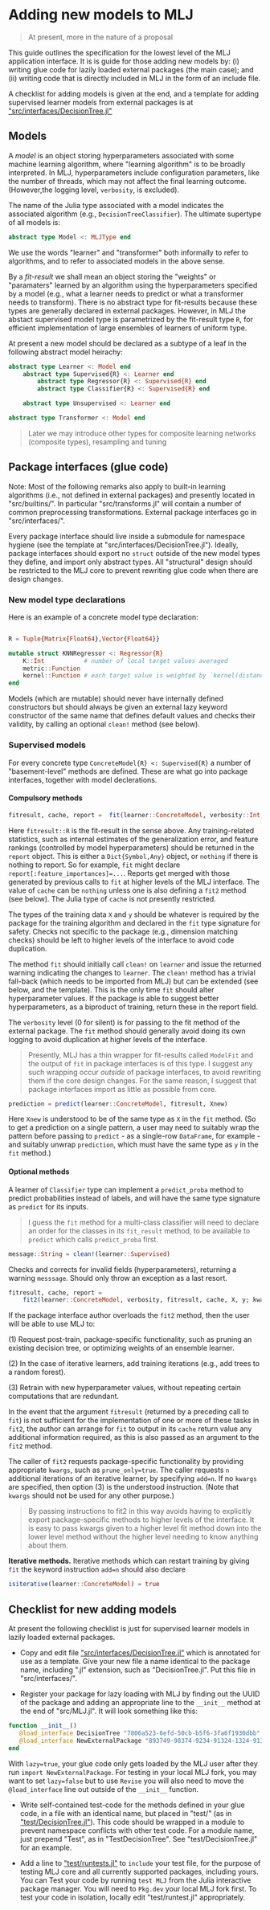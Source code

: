 # Adding new models to MLJ

> At present, more in the nature of a proposal

This guide outlines the specification for the lowest level of the MLJ
application interface. It is is guide for those adding new models by:
(i) writing glue code for lazily loaded external packages (the main
case); and (ii) writing code that is directly included in MLJ in the
form of an include file.

A checklist for adding models is given at the end, and a template for
adding supervised learner models from external packages is at
["src/interfaces/DecisionTree.jl"](../src/interfaces/DecisionTree.jl)


<!-- ### MLJ types -->

<!-- Every type introduced the core MLJ package should be a subtype of: -->

<!-- ``` -->
<!-- abstract type MLJType end -->
<!-- ``` -->

<!-- The Julia `show` method is informatively overloaded for this -->
<!-- type. Variable bindings declared with `@constant` "register" the -->
<!-- binding, which is reflected in the output of `show`. -->


## Models

A *model* is an object storing hyperparameters associated with some
machine learning algorithm, where "learning algorithm" is to be
broadly interpreted.  In MLJ, hyperparameters include configuration
parameters, like the number of threads, which may not affect the final
learning outcome. (However,the logging level, `verbosity`, is
excluded). 

The name of the Julia type associated with a model indicates the
associated algorithm (e.g., `DecisionTreeClassifier`). The ultimate
supertype of all models is:

````julia
abstract type Model <: MLJType end 
````

We use the words "learner" and "transformer" both informally to refer
to algorithms, and to refer to associated models in the above sense.

<!-- Informally, we divide basic learning algorithms into those intended -->
<!-- for making "predictions", called *learners* (e.g., the CART decision -->
<!-- tree algorithm) and those intended for "transforming" data (based on -->
<!-- previously seen data), called *transformers* (e.g., the PCA -->
<!-- feature-reduction algorithm).  Generally, only transformers convert -->
<!-- data in two directions (can *inverse* transform) and only supervised -->
<!-- learners have more input variables for training than for prediction -->
<!-- (but the distinction might otherwise be vague). We use the same words, -->
<!-- *learner* and *transformer*, for the *models* associated with these -->
<!-- algorithms. -->

<!-- In addition to basic learning algorithms are "meta-algorithms" like -->
<!-- cross-validation and hyperparameter tuning, which have hyperparameters -->
<!-- like any other learning algorithm (e.g., number of folds for -->
<!-- cross-validation) and so have associated models. In place of methods -->
<!-- (functions) like "predict" or "transform" will be methods like "tune" -->
<!-- or "score". -->

By a *fit-result* we shall mean an object storing the "weights" or
"paramaters" learned by an algorithm using the hyperparameters
specified by a model (e.g., what a learner needs to predict or what a
transformer needs to transform). There is no abstract type for
fit-results because these types are generally declared in external
packages. However, in MLJ the abstact supervised model type is
parametrized by the fit-result type `R`, for efficient
implementation of large ensembles of learners of uniform type.

At present a new model should be declared as a subtype of a leaf in
the following abstract model heirachy:

````julia
abstract type Learner <: Model end
    abstract type Supervised{R} <: Learner end
	    abstract type Regressor{R} <: Supervised{R} end
		abstract type Classifier{R} <: Supervised{R} end

    abstract type Unsupervised <: Learner end

abstract type Transformer <: Model end 
````

> Later we may introduce other types for composite learning networks
> (composite types), resampling and tuning

## Package interfaces (glue code)

Note: Most of the following remarks also apply to built-in learning
algorithms (i.e., not defined in external packages) and presently
located in "src/builtins/". In particular "src/transforms.jl" will
contain a number of common preprocessing transformations. External
package interfaces go in "src/interfaces/".

Every package interface should live inside a submodule for namespace
hygiene (see the template at
"src/interfaces/DecisionTree.jl"). Ideally, package interfaces should
export no `struct` outside of the new model types they define, and
import only abstract types. All "structural" design should be
restricted to the MLJ core to prevent rewriting glue code when there
are design changes.

### New model type declarations

Here is an example of a concrete model type declaration:

````julia

R = Tuple{Matrix{Float64},Vector{Float64}}

mutable struct KNNRegressor <: Regressor{R}
    K::Int           # number of local target values averaged
    metric::Function
    kernel::Function # each target value is weighted by `kernel(distance^2)`
end

````

Models (which are mutable) should never have internally defined
constructors but should always be given an external lazy keyword
constructor of the same name that defines default values and checks
their validity, by calling an optional `clean!` method (see below).


### Supervised models

For every concrete type `ConcreteModel{R} <: Supervised{R}` a number
of "basement-level" methods are defined. These are what go into
package interfaces, together with model declerations.


#### Compulsory methods

````julia
fitresult, cache, report =  fit(learner::ConcreteModel, verbosity::Int, X, y)
````

Here `fitresult::R` is the fit-result in the sense above. Any
training-related statistics, such as internal estimates of the
generalization error, and feature rankings (controlled by model
hyperparameters) should be returned in the `report` object. This is
either a `Dict{Symbol,Any}` object, or `nothing` if there is nothing
to report. So for example, `fit` might declare
`report[:feature_importances]=...`.  Reports get merged with those
generated by previous calls to `fit` at higher levels of the MLJ
interface. The value of `cache` can be `nothing` unless one is also
defining a `fit2` method (see below). The Julia type of `cache` is not
presently restricted.

The types of the training data `X` and `y` should be whatever is
required by the package for the training algorithm and declared in the
`fit` type signature for safety.  Checks not specific to the package
(e.g., dimension matching checks) should be left to higher levels of
the interface to avoid code duplication.

The method `fit` should initially call `clean!` on `learner` and issue
the returned warning indicating the changes to `learner`. The `clean!`
method has a trivial fall-back (which needs to be imported from MLJ)
but can be extended (see below, and the template). This is the only
time `fit` should alter hyperparameter values. If the package is able
to suggest better hyperparameters, as a biproduct of training, return
these in the report field.

The `verbosity` level (0 for silent) is for passing to the fit method
of the external package. The `fit` method should generally avoid doing
its own logging to avoid duplication at higher levels of the
interface.

> Presently, MLJ has a thin wrapper for fit-results called `ModelFit`
> and the output of `fit` in package interfaces is of this type. I
> suggest any such wrapping occur *outside* of package interfaces, to
> avoid rewriting them if the core design changes. For the same
> reason, I suggest that package interfaces import as little as
> possible from core.

````julia
prediction = predict(learner::ConcreteModel, fitresult, Xnew)
````

Here `Xnew` is understood to be of the same type as `X` in the `fit` method. (So to
get a prediction on a single pattern, a user may need to suitably wrap
the pattern before passing to `predict` - as a single-row `DataFrame`,
for example - and suitably unwrap `prediction`, which must have the
same type as `y` in the `fit` method.)

#### Optional methods

A learner of `Classifier` type can implement a `predict_proba` method
to predict probabilities instead of labels, and will have the same
type signature as `predict` for its inputs. 

> I guess the `fit` method for a multi-class classifier will need to
> declare an order for the classes in its `fit_result` method, to be
> available to `predict` which calls `predict_proba` first.

````julia
message::String = clean!(learner::Supervised)
````

Checks and corrects for invalid fields (hyperparameters), returning a
warning `messsage`. Should only throw an exception as a last resort.

````julia
fitresult, cache, report = 
    fit2(learner::ConcreteModel, verbosity, fitresult, cache, X, y; kwargs...) 
````

If the package interface author overloads the `fit2` method, then the
user will be able to use MLJ to:

(1) Request post-train, package-specific functionality, such as pruning
an existing decision tree, or optimizing weights of an ensemble
learner.

(2) In the case of iterative learners, add training iterations (e.g.,
add trees to a random forest).

(3) Retrain with new hyperparameter values, without repeating certain
computations that are redundant.

In the event that the argument `fitresult` (returned by a preceding
call to `fit`) is not sufficient for the implementation of one or more of
these tasks in `fit2`, the author can arrange for `fit` to output in its
`cache` return value any additional information required, as this is
also passed as an argument to the `fit2` method.

The caller of `fit2` requests package-specific functionality by
providing appropriate `kwargs`, such as `prune_only=true`. The caller
requests `n` additional iterations of an iterative learner, by
specifying `add=n`. If no `kwargs` are specified, then option (3) is
the understood instruction. (Note that `kwargs` should not be used for any
other purpose.)

> By passing instructions to fit2 in this way avoids having to
> explicitly export package-specific methods to higher levels of the
> interface. It is easy to pass kwargs given to a higher level fit
> method down into the lower level method without the higher level
> needing to know anything about them.

**Iterative methods.** Iterative methods which can restart training by
giving `fit` the keyword instruction `add=n` should also declare

````julia
isiterative(learner::ConcreteModel) = true
````

##  Checklist for new adding models 

At present the following checklist is just for supervised learner models in
lazily loaded external packages.

- Copy and edit file
["src/interfaces/DecisionTree.jl"](../src/interfaces/DecisionTree.jl)
which is annotated for use as a template. Give your new file a name
identical to the package name, including ".jl" extension, such as
"DecisionTree.jl". Put this file in "src/interfaces/".

- Register your package for lazy loading with MLJ by finding out the
UUID of the package and adding an appropriate line to the `__init__`
method at the end of "src/MLJ.jl". It will look something like this:

````julia
function __init__()
   @load_interface DecisionTree "7806a523-6efd-50cb-b5f6-3fa6f1930dbb" lazy=true
   @load_interface NewExternalPackage "893749-98374-9234-91324-1324-9134-98" lazy=true
end
````

With `lazy=true`, your glue code only gets loaded by the MLJ user
after they run `import NewExternalPackage`. For testing in your local
MLJ fork, you may want to set `lazy=false` but to use `Revise` you
will also need to move the `@load_interface` line out outside of the
`__init__` function. 

- Write self-contained test-code for the methods defined in your glue
code, in a file with an identical name, but placed in "test/" (as in
["test/DecisionTree.jl"](../test/DecisionTree.jl)). This
code should be wrapped in a module to prevent namespace conflicts with
other test code. For a module name, just prepend "Test", as in
"TestDecisionTree". See "test/DecisionTree.jl" for an example. 

- Add a line to ["test/runtests.jl"](../test/runtests.jl) to
`include` your test file, for the purpose of testing MLJ core and all
currently supported packages, including yours. You can Test your code
by running `test MLJ` from the Julia interactive package manager. You
will need to `Pkg.dev` your local MLJ fork first. To test your code in
isolation, locally edit "test/runtest.jl" appropriately.


